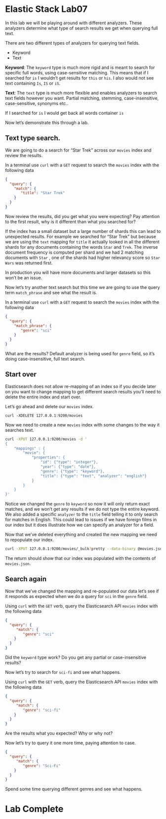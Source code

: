 # Elastic Stack Lab07
In this lab we will be playing around with different analyzers. These analyzers determine what type of search results we get when querying full text.  

There are two different types of analyzers for querying text fields. 
* Keyword
* Text

**Keyword**: 
The `keyword` type is much more rigid and is meant to search for specific full words, using case-sensitive matching.  This means that if I searched for `is` I wouldn’t get results for `this`  or `his`.  I also would not see text containing `Is`, `IS` or `iS`.

**Text**:
The `text` type is much more flexible and enables analyzers to search text fields however you want.  Partial matching, stemming, case-insensitive, case-sensitive, synonyms etc.. 

If I searched for `is` I would get back all words container `is`

Now let’s demonstrate this through a lab. 

## Text type search. 
We are going to do a search for “Star Trek” across our `movies` index and review the results. 

In a terminal use `curl` with a `GET` request to search the `movies` index with the following data 
```json
{
  "query": {
    "match": {
       "title": "Star Trek"
    }
  }
}
``` 

Now review the results, did you get what you were expecting? 
Pay attention to the first result, why is it different than what you searched for? 

If the index has a small dataset but a large number of shards this can lead to unexpected results.  For example we searched for “Star Trek” but because we are using the `text` mapping for `title` it actually looked in all the different shards for any documents containing the words `Star` and `Trek`.  The inverse document frequency is computed per shard and we had 2 matching documents with `Star` , one of the shards had higher relevancy score so `Star Wars` was returned first.  

In production you will have more documents and larger datasets so this won’t be an issue. 

Now let’s try another text search but this time we are going to use the query term `match_phrase` and see what the result is. 

In a terminal use `curl` with a `GET` request to search the `movies` index with the following data 
```json
{
  "query": {
    "match_phrase": {
       "genre": "sci"
    }
  }
}
``` 

What are the results? 
Default analyzer is being used for `genre` field, so it’s doing case-insensitive, full text search. 

## Start over 
Elasticsearch does not allow re-mapping of an index so if you decide later on you want to change mapping to get different search results you’ll need to delete the entire index and start over. 

Let’s go ahead and delete our `movies` index. 
```
curl -XDELETE 127.0.0.1:9200/movies
```


Now we need to create a new `movies` index with some changes to the way it searches text. 

```bash
curl -XPUT 127.0.0.1:9200/movies -d '
{
    "mappings" : {
        "movie": {
            "properties": {
                "id": {"type": "integer"},
                "year": {"type": "date"},
                "genre": {"type": "keyword"},
                "title": {"type": "text", "analyzer": "english"}
            }
        }
    }
}'
```

Notice we changed the `genre` to `keyword` so now it will only return exact matches,  and we won’t get any results if we do not type the entire keyword.  We also added a specific `analyzer` to the `title` field telling it to only search for matches in English.  This could lead to issues if we have foreign films in our index but it does illustrate how we can specify an analyzer for a field. 

Now that we’ve deleted everything and created the new mapping we need to repopulate our index. 

```bash
curl -XPUT 127.0.0.1:9200/movies/_bulk?pretty --data-binary @movies.json
```

The return should show that our index was populated with the contents of `movies.json`. 

## Search again 
Now that we’ve changed the mapping and re-populated our data let’s see if it responds as expected when we do a query for `sci` in the `genre` field. 

Using `curl` with the `GET` verb, query the Elasticsearch API `movies` index with the following data
```json
{ 
  "query": {
     "match": {
        "genre": "sci"
    }
  }
}
```

Did the `keyword` type work? Do you get any partial or case-insensitive results? 

Now let’s try to search for `sci-fi` and see what happens. 

Using `curl` with the `GET` verb, query the Elasticsearch API `movies` index with the following data
```json
{ 
  "query": {
     "match": {
        "genre": "sci-fi"
    }
  }
}
```

Are the results what you expected?
Why or why not? 

Now let’s try to query it one more time, paying attention to case.
```json
{ 
  "query": {
     "match": {
        "genre": "Sci-Fi"
    }
  }
}
```

Spend some time querying different genres and see what happens.  

# Lab Complete

